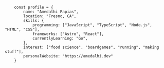         const profile = {
            name: "Amedalhi Papias",
            location: "Fresno, CA",
            skills: {
                programming: ["JavaScript", "TypeScript", "Node.js", "HTML", "CSS"],
                frameworks: ["Astro", "React"],
                currentlyLearning: "Go",
            },
            interest: ["food science", "boardgames", "running", "making stuff"],
            personalWebsite: "https://amedalhi.dev" 
        }

